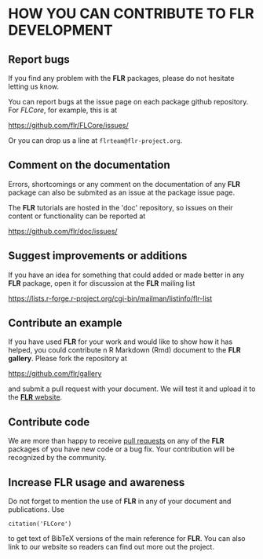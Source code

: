 
# HOW YOU CAN CONTRIBUTE TO FLR DEVELOPMENT

## Report bugs

If you find any problem with the **FLR** packages, please do not hesitate letting us know.

You can report bugs at the issue page on each package github repository. For *FLCore*, for example, this is at

<https://github.com/flr/FLCore/issues/>

Or you can drop us a line at `flrteam@flr-project.org`.

## Comment on the documentation

Errors, shortcomings or any comment on the documentation of any **FLR** package can also be submited as an issue at the package issue page.

The **FLR** tutorials are hosted in the 'doc' repository, so issues on their content or functionality can be reported at

<https://github.com/flr/doc/issues/>

## Suggest improvements or additions

If you have an idea for something that could added or made better in any **FLR** package, open it for discussion at the **FLR** mailing list

<https://lists.r-forge.r-project.org/cgi-bin/mailman/listinfo/flr-list>

## Contribute an example

If you have used **FLR** for your work and would like to show how it has helped, you could contribute n R Markdown (Rmd) document to the **FLR gallery**. Please fork the repository at

<https://github.com/flr/gallery>

and submit a pull request with your document. We will test it and upload it to the [**FLR** website](http://flr-project.org/gallery).

## Contribute code

We are more than happy to receive [pull requests](https://help.github.com/articles/about-pull-requests/) on any of the **FLR** packages of you have new code or a bug fix. Your contribution will be recognized by the community.

## Increase FLR usage and awareness

Do not forget to mention the use of **FLR** in any of your document and publications. Use

```
citation('FLCore')
```

to get text of BibTeX versions of the main reference for **FLR**. You can also link to our website so readers can find out more out the project.
